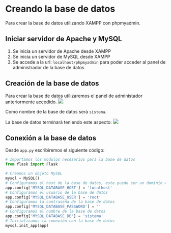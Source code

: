 # Creando la base de datos

Para crear la base de datos utilizando XAMPP con phpmyadmin.

## Iniciar servidor de Apache y MySQL
1. Se inicia un servidor de Apache desde XAMPP
2. Se inicia un servidor de MySQL desde XAMPP
3. Se accede a la url: `localhost/phpmyadmin` para poder acceder al panel de administrador de la base de datos

## Creación de la base de datos

Para crear la base de datos utilizaremos el panel de administador anteriormente accedido.
![](/CURD%201.0/src/Panel_administador.jpg)

Como nombre de la base de datos será `sistema`.

La base de datos terminará teniendo este aspecto:
![](/CURD%201.0/src/Base_de_datos.jpg)

## Conexión a la base de datos

Desde `app.py` escribiremos el siguiente código:

```python
# Importamos los módulos necesarios para la base de datos
from flask import Flask

# Creamos un objeto MySQL
mysql = MySQL()
# Configuramos el host de la base de datos, este puede ser un dominio web
app.config['MYSQL_DATABASE_HOST'] = 'localhost'
# Configuramos el usuario de la base de datos
app.config['MYSQL_DATABASE_USER'] = 'root'
# Configuramos la contraseña de la base de datos
app.config['MYSQL_DATABASE_PASSWORD'] = ''
# Configuramos el nombre de la base de datos
app.config['MYSQL_DATABASE_DB'] = 'sistema'
# Inicializamos la conexión con la base de datos
mysql.init_app(app)
```
